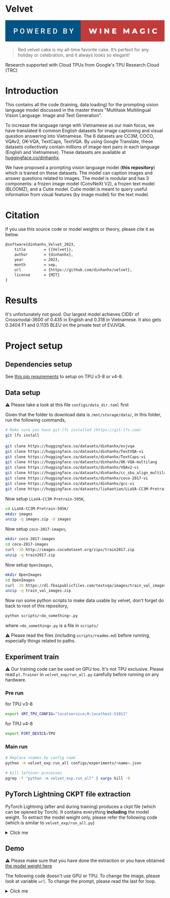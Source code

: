 Velvet
======

![Alt text](powered-by-wine-magic.svg)

> Red velvet cake is my all-time favorite cake. It’s perfect for any holiday or celebration, and it always looks so elegant!

Research supported with Cloud TPUs from Google's TPU Research Cloud (TRC)

# Introduction

This contains all the code (training, data loading) for the prompting vision language model discussed in the master thesis "Multitask Multilingual Vision Language: Image and Text Generation".

To increase the language range with Vietnamese as our main focus, we have translated 6 common English datasets for image captioning and visual question answering into Vietnamese. The 6 datasets are CC3M, COCO, VQAv2, OK-VQA, TextCaps, TextVQA. By using Google Translate, these datasets collectively contain millions of image-text pairs in each language (English and Vietnamese). These datasets are available at [huggingface.co/dinhanhx](https://huggingface.co/dinhanhx).

We have proposed a prompting vision language model (**this repository**) which is trained on these datasets. The model can caption images and answer questions related to images. The model is modular and has 3 components: a frozen image model (ConvNeXt V2), a frozen text model (BLOOMZ), and a Cutie model. Cutie model is meant to query useful information from visual features (by image model) for the text model.

# Citation

If you use this source code or model weights or theory, please cite it as below.
```
@software{dinhanhx_Velvet_2023,
	title        = {{Velvet}},
	author       = {dinhanhx},
	year         = 2023,
	month        = sep,
	url          = {https://github.com/dinhanhx/velvet},
	license      = {MIT}
}
```

# Results

It's unfortunately not good. Our largest model achieves CIDEr of Crossmodal-3600 of 0.435 in English and 0.318 in Vietnamese. It also gets 0.3404 F1 and 0.1135 BLEU on the private test of EVJVQA.

# Project setup

## Dependencies setup

See [this pip requirements](https://gist.github.com/dinhanhx/2cf2c8b3dbf45db8d722bca5c098d3dd#pip-requirements) to setup on TPU v3-8 or v4-8.

## Data setup

⚠ Please take a look at this file `configs/data_dir.toml` first

Given that the folder to download data is `/mnt/storage/data/`, in this folder, run the following commands,
```sh
# Make sure you have git-lfs installed (https://git-lfs.com)
git lfs install

git clone https://huggingface.co/datasets/dinhanhx/evjvqa
git clone https://huggingface.co/datasets/dinhanhx/TextVQA-vi
git clone https://huggingface.co/datasets/dinhanhx/TextCaps-vi
git clone https://huggingface.co/datasets/dinhanhx/OK-VQA-multilang
git clone https://huggingface.co/datasets/dinhanhx/VQAv2-vi
git clone https://huggingface.co/datasets/dinhanhx/cc_sbu_align_multilang
git clone https://huggingface.co/datasets/dinhanhx/coco-2017-vi
git clone https://huggingface.co/datasets/dinhanhx/gcc-vi
git clone https://huggingface.co/datasets/liuhaotian/LLaVA-CC3M-Pretrain-595K
```

Now setup `LLaVA-CC3M-Pretrain-595K`,
```sh
cd LLaVA-CC3M-Pretrain-595K/
mkdir images
unzip -q images.zip -d images
```

Now setup `coco-2017-images`,
```sh
mkdir coco-2017-images
cd coco-2017-images
curl -JO http://images.cocodataset.org/zips/train2017.zip
unzip -q train2017.zip
```

Now setup `OpenImages`,
```sh
mkdir OpenImages
cd OpenImages
curl -JO https://dl.fbaipublicfiles.com/textvqa/images/train_val_images.zip
unzip -q train_val_images.zip
```

Now run some python scripts to make data usable by velvet, 
don't forget do back to root of this repository,
```sh
python scripts/<do_something>.py
```
where `<do_something>.py` is a file in `scripts/`

⚠ Please read the files (including `scripts/readme.md`) before running, especially things related to paths.

## Experiment train

⚠ Our training code can be used on GPU too. It's not TPU exclusive. Please read `pl.Trainer` in `velvet_exp/run_all.py` carefully before running on any hardware.

### Pre run

for TPU v3-8
```sh
export XRT_TPU_CONFIG="localservice;0;localhost:51011"
```

for TPU v4-8
```sh
export PJRT_DEVICE=TPU
```

### Main run

```sh
# Replace <name> by config name
python -m velvet_exp.run_all configs/experiments/<name>.json
```

```sh
# Kill leftover processes
pgrep -f "python -m velvet_exp.run_all" | xargs kill -9
```

## PyTorch Lightning CKPT file extraction

PyTorch Lightning (after and during training) produces a ckpt file (which can be opened by Torch). It contains everything **including** the model weight. To extract the model weight only, please refer the following code (which is similar to `velvet_exp/run_all.py`)

<details>
    <summary>Click me</summary>

```python
import json

import torch
from transformers.models.bert import BertConfig
from transformers.models.bloom import BloomConfig
from transformers.models.convnextv2.modeling_convnextv2 import ConvNextV2Config

from velvet_exp.run_all import Wrapper

experiment_config = json.load(open("configs/experiments/big_model.json", "r"))

image_model_name = experiment_config.get("image_model_name", None)
if image_model_name is None:
    image_model_name = "facebook/convnextv2-base-22k-224"

image_config = ConvNextV2Config.from_pretrained(image_model_name)

bloom_model_name = experiment_config.get("bloom_model_name", None)
if bloom_model_name is None:
    bloom_model_name = "bigscience/bloomz-560m"

bloom_config = BloomConfig.from_pretrained(bloom_model_name)

bert_config = BertConfig(
    hidden_size=1024,
    num_hidden_layers=6,
    num_attention_heads=16,
    is_decoder=True,
    add_cross_attention=True,
)

wrapper = Wrapper(
    experiment_config=experiment_config,
    image_config=image_config,  # type: ignore
    bert_config=bert_config,
    bloom_config=bloom_config,  # type: ignore
    bloom_name=bloom_model_name,
    learning_rate=experiment_config["learning_rate"],
    warmup_ratio=experiment_config["warmup_ratio"],
    use_lrs=experiment_config["use_learning_rate_scheduler"],
    warmup_steps=experiment_config.get("warmup_steps", None),
)

wrapper.load_state_dict(torch.load("big_model_logs/lightning_logs/version_0/checkpoints/last.ckpt")["state_dict"])

torch.save(wrapper.visual_bloom.state_dict(), "big_model_logs/lightning_logs/version_0/checkpoints/visual_bloom.torch")
```

</details>

## Demo

⚠ Please make sure that you have done the extraction or you have obtained [the model weight here](https://drive.google.com/file/d/1g3c9INmUyYCnYbrBTmnjrGEc56iuQ_hz/view?usp=sharing)

The following code doesn't use GPU or TPU. To change the image, please look at variable `url`. To change the prompt, please read the last for loop.

<details>
    <summary>Click me</summary>

```python
import requests
import torch
from PIL import Image
from transformers.models.bert import BertConfig
from transformers.models.bloom import BloomConfig, BloomTokenizerFast
from transformers.models.convnext import ConvNextImageProcessor
from transformers.models.convnextv2.modeling_convnextv2 import (
    ConvNextV2Config,
    ConvNextV2Model,
)

from velvet.collator import ImageFeatureCollator
from velvet.model import VisualBloom

image_model_name = "facebook/convnextv2-large-22k-224"
image_config = ConvNextV2Config.from_pretrained(image_model_name)
image_processor = ConvNextImageProcessor.from_pretrained(image_model_name)
image_model = ConvNextV2Model.from_pretrained(image_model_name)
image_feature_collator = ImageFeatureCollator(image_processor, image_model)

bloom_model_name = "bigscience/bloomz-1b7"
bloom_config = BloomConfig.from_pretrained(bloom_model_name)
tokenizer = BloomTokenizerFast.from_pretrained(bloom_model_name)
tokenizer.padding_side = "right"

bert_config = BertConfig(
    hidden_size=1024,
    num_hidden_layers=6,
    num_attention_heads=16,
    is_decoder=True,
    add_cross_attention=True,
)

visual_bloom = VisualBloom(
    image_config, bert_config, bloom_config, bloom_model_name, use_frozen_bloom=False
)
visual_bloom.load_state_dict(
    torch.load("big_model_logs/lightning_logs/version_0/checkpoints/visual_bloom.torch")
)
visual_bloom = visual_bloom.eval()

url = "https://i.imgur.com/Y2vIAJp.jpg"

language_list = ["en", "vi"]
for language in language_list:
    # instruction = (
    #     f"Generate answer in {language}: what is the color of the sky?"
    #     if language == "en"
    #     else f"Generate answer in {language}: màu sắc của bầu trời là gì?"
    # )
    instruction = f"Generate caption in {language}:"
    print(instruction)
    image = Image.open(requests.get(url, stream=True).raw).convert("RGB")

    image_features, image_attentions = image_feature_collator([image])
    instruction_inputs = tokenizer([instruction], return_tensors="pt")

    language_output = visual_bloom.generate(
        image_features,
        image_attentions,
        instruction_inputs["input_ids"],
        instruction_inputs["attention_mask"],
    )

    human_output = tokenizer.decode(language_output[0], skip_special_tokens=True)
    print(human_output.split(".")[0])
```

</details>